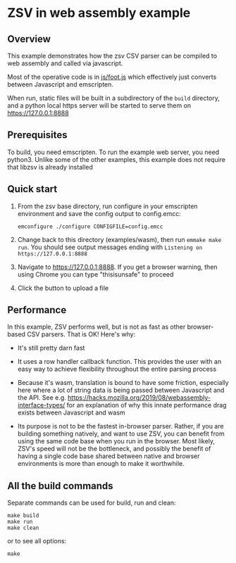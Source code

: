 # ZSV in web assembly example

## Overview

This example demonstrates how the zsv CSV parser can be compiled to web assembly and called via javascript.

Most of the operative code is in [js/foot.js](js/foot.js) which effectively just converts between Javascript and emscripten.

When run, static files will be built in a subdirectory of the `build` directory, and a python local https server
will be started to serve them on https://127.0.0.1:8888

## Prerequisites

To build, you need emscripten. To run the example web server, you need python3. Unlike some of the other examples,
this example does not require that libzsv is already installed

## Quick start

1. From the zsv base directory, run configure in your emscripten environment and save the config output
   to config.emcc:
   ```
   emconfigure ./configure CONFIGFILE=config.emcc
   ```

2. Change back to this directory (examples/wasm), then run `emmake make run`. You should see output messages
   ending with `Listening on https://127.0.0.1:8888`

3. Navigate to https://127.0.0.1:8888. If you get a browser warning, then using Chrome you can type "thisisunsafe" to proceed

4. Click the button to upload a file

## Performance
In this example, ZSV performs well, but is not as fast as other browser-based CSV parsers. That is OK! Here's why:

* It's still pretty darn fast

* It uses a row handler callback function. This provides the user with an easy way to achieve flexibility
  throughout the entire parsing process

* Because it's wasm, translation is bound to have some friction, especially here where a lot of string data
  is being passed between Javascript and the API. See e.g. https://hacks.mozilla.org/2019/08/webassembly-interface-types/
  for an explanation of why this innate performance drag exists between Javascript and wasm

* Its purpose is not to be the fastest in-browser parser. Rather, if you are building something natively, and want
  to use ZSV, you can benefit from using the same code base when you run in the browser. Most likely, ZSV's speed
  will not be the bottleneck, and possibly the benefit of having a single code base shared between native and browser
  environments is more than enough to make it worthwhile.

## All the build commands

Separate commands can be used for build, run and clean:
```
make build
make run
make clean
```
or to see all options:
```
make
```
